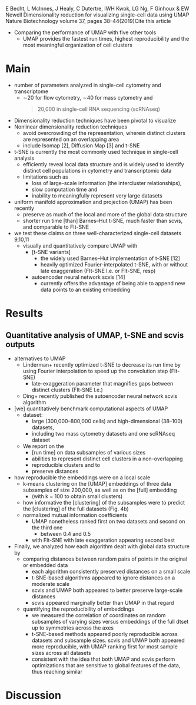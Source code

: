 E Becht, L McInnes, J Healy, C Dutertre, IWH Kwok, LG Ng, F Ginhoux & EW Newell
Dimensionality reduction for visualizing single-cell data using UMAP
Nature Biotechnology volume 37, pages 38–44(2019)Cite this article

* Comparing the performance of UMAP with five other tools
  * UMAP provides the fastest run times, highest reproducibility and the
    most meaningful organization of cell clusters

# Main

* number of parameters analyzed in single-cell cytometry and transcriptome
  * ∼20 for flow cytometry, ∼40 for mass cytometry and
    >20,000 in single-cell RNA sequencing (scRNAseq)
* Dimensionality reduction techniques have been pivotal to visualize
* Nonlinear dimensionality reduction techniques
  * avoid overcrowding of the representation, wherein distinct clusters are
    represented on an overlapping area
  * include Isomap [2], Diffusion Map [3] and t-SNE
* t-SNE is currently the most commonly used technique in single-cell analysis
  * efficiently reveal local data structure and is widely used to identify
    distinct cell populations in cytometry and transcriptomic data
  * limitations such as
    * loss of large-scale information (the intercluster relationships),
    * slow computation time and
    * inability to meaningfully represent very large datasets
* uniform manifold approximation and projection (UMAP) has been recently
  * preserve as much of the local and more of the global data structure
  * shorter run time [than] Barnes–Hut t-SNE, much faster than scvis, and
    comparable to FIt-SNE
* we test these claims on three well-characterized single-cell datasets 9,10,11
  * visually and quantitatively compare UMAP with
    * [t-SNE variants]
      * the widely used Barnes–Hut implementation of t-SNE [12]
      * heavily optimized Fourier-interpolated t-SNE,
        with or without late exaggeration (FIt-SNE l.e. or FIt-SNE, resp)
    * autoencoder neural network scvis [14]
      * currently offers the advantage of being
        able to append new data points to an existing embedding

# Results

## Quantitative analysis of UMAP, t-SNE and scvis outputs

* alternatives to UMAP
  * Linderman+ recently optimized t-SNE to decrease its run time by using
    Fourier interpolation to speed up the convolution step (FIt-SNE)
    * late-exaggeration parameter that
      magnifies gaps between distinct clusters (FIt-SNE l.e.)
  * Ding+ recently published the autoencoder neural network scvis algorithm
* [we] quantitatively benchmark computational aspects of UMAP
  * dataset:
    * large (300,000–800,000 cells) and high-dimensional (38–100) datasets,
    * including two mass cytometry datasets and one scRNAseq dataset
  * We report on the
    * [run time] on data subsamples of various sizes
    * abilities to represent distinct cell clusters in a non-overlapping
    * reproducible clusters and to
    * preserve distances
* how reproducible the embeddings were on a local scale
  * k-means clustering on the [UMAP] embeddings of
    three data subsamples of size 200,000, as well as on the [full] embedding
    * (with k = 100 to obtain small clusters)
  * how informative the [clustering] of the subsamples were to predict the
    [clustering] of the full datasets (Fig. 4b)
  * normalized mutual information coefficients
    * UMAP nonetheless ranked first on two datasets and second on the third one
      * between 0.4 and 0.5
    * with FIt-SNE with late exaggeration appearing second best
* Finally, we analyzed how each algorithm dealt with global data structure by
  * comparing distances between random pairs of points in the original or
    embedded data
    * each algorithm consistently preserved distances on a small scale
    * t-SNE-based algorithms appeared to ignore distances on a moderate scale
    * scvis and UMAP both appeared to better preserve large-scale distances
    * scvis appeared marginally better than UMAP in that regard
  * quantifying the reproducibility of embeddings
    * we measured the correlation of coordinates
      on random subsamples of varying sizes versus embeddings of the full dtset
      up to symmetries across the axes
    * t-SNE-based methods appeared poorly reproducible across datasets and
      subsample sizes. scvis and UMAP both appeared more reproducible, with
      UMAP ranking first for most sample sizes across all datasets
    * consistent with the idea that both UMAP and scvis perform optimizations
      that are sensitive to global features of the data, thus reaching similar

# Discussion
